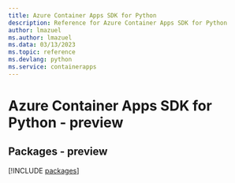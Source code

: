 ```yaml
---
title: Azure Container Apps SDK for Python
description: Reference for Azure Container Apps SDK for Python
author: lmazuel
ms.author: lmazuel
ms.data: 03/13/2023
ms.topic: reference
ms.devlang: python
ms.service: containerapps
---
```

# Azure Container Apps SDK for Python - preview
## Packages - preview
[!INCLUDE [packages](container-apps-index.md)]